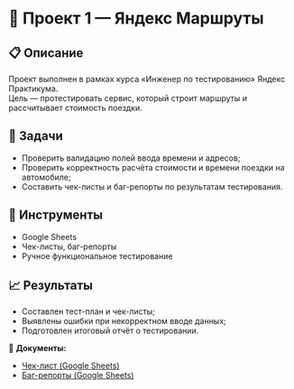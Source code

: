 # 🚗 Проект 1 — Яндекс Маршруты

## 📋 Описание
Проект выполнен в рамках курса «Инженер по тестированию» Яндекс Практикума.  
Цель — протестировать сервис, который строит маршруты и рассчитывает стоимость поездки.

## 🎯 Задачи
- Проверить валидацию полей ввода времени и адресов;
- Проверить корректность расчёта стоимости и времени поездки на автомобиле;
- Составить чек-листы и баг-репорты по результатам тестирования.

## 🧰 Инструменты
- Google Sheets  
- Чек-листы, баг-репорты  
- Ручное функциональное тестирование  

## 📈 Результаты
- Составлен тест-план и чек-листы;
- Выявлены ошибки при некорректном вводе данных;
- Подготовлен итоговый отчёт о тестировании.

📎 **Документы:**  
- [Чек-лист (Google Sheets)](#)  
- [Баг-репорты (Google Sheets)](#)
